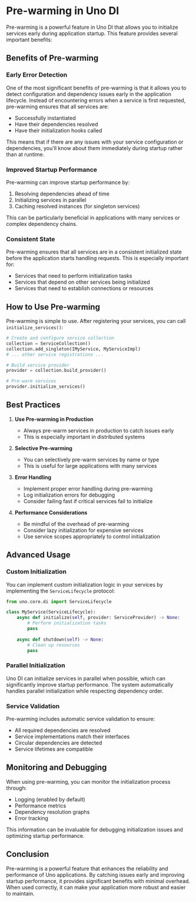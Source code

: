 # Pre-warming in Uno DI

Pre-warming is a powerful feature in Uno DI that allows you to initialize services early during application startup. This feature provides several important benefits:

## Benefits of Pre-warming

### Early Error Detection

One of the most significant benefits of pre-warming is that it allows you to detect configuration and dependency issues early in the application lifecycle. Instead of encountering errors when a service is first requested, pre-warming ensures that all services are:

- Successfully instantiated
- Have their dependencies resolved
- Have their initialization hooks called

This means that if there are any issues with your service configuration or dependencies, you'll know about them immediately during startup rather than at runtime.

### Improved Startup Performance

Pre-warming can improve startup performance by:

1. Resolving dependencies ahead of time
2. Initializing services in parallel
3. Caching resolved instances (for singleton services)

This can be particularly beneficial in applications with many services or complex dependency chains.

### Consistent State

Pre-warming ensures that all services are in a consistent initialized state before the application starts handling requests. This is especially important for:

- Services that need to perform initialization tasks
- Services that depend on other services being initialized
- Services that need to establish connections or resources

## How to Use Pre-warming

Pre-warming is simple to use. After registering your services, you can call `initialize_services()`:

```python
# Create and configure service collection
collection = ServiceCollection()
collection.add_singleton(IMyService, MyServiceImpl)
# ... other service registrations ...

# Build service provider
provider = collection.build_provider()

# Pre-warm services
provider.initialize_services()
```

## Best Practices

1. **Use Pre-warming in Production**
   - Always pre-warm services in production to catch issues early
   - This is especially important in distributed systems

2. **Selective Pre-warming**
   - You can selectively pre-warm services by name or type
   - This is useful for large applications with many services

3. **Error Handling**
   - Implement proper error handling during pre-warming
   - Log initialization errors for debugging
   - Consider failing fast if critical services fail to initialize

4. **Performance Considerations**
   - Be mindful of the overhead of pre-warming
   - Consider lazy initialization for expensive services
   - Use service scopes appropriately to control initialization

## Advanced Usage

### Custom Initialization

You can implement custom initialization logic in your services by implementing the `ServiceLifecycle` protocol:

```python
from uno.core.di import ServiceLifecycle

class MyService(ServiceLifecycle):
    async def initialize(self, provider: ServiceProvider) -> None:
        # Perform initialization tasks
        pass
    
    async def shutdown(self) -> None:
        # Clean up resources
        pass
```

### Parallel Initialization

Uno DI can initialize services in parallel when possible, which can significantly improve startup performance. The system automatically handles parallel initialization while respecting dependency order.

### Service Validation

Pre-warming includes automatic service validation to ensure:

- All required dependencies are resolved
- Service implementations match their interfaces
- Circular dependencies are detected
- Service lifetimes are compatible

## Monitoring and Debugging

When using pre-warming, you can monitor the initialization process through:

- Logging (enabled by default)
- Performance metrics
- Dependency resolution graphs
- Error tracking

This information can be invaluable for debugging initialization issues and optimizing startup performance.

## Conclusion

Pre-warming is a powerful feature that enhances the reliability and performance of Uno applications. By catching issues early and improving startup performance, it provides significant benefits with minimal overhead. When used correctly, it can make your application more robust and easier to maintain.
